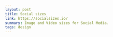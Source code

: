 ```yaml
---
layout: post
title: Social sizes
link: https://socialsizes.io/
summary: Image and Video sizes for Social Media.
tags: design
---
```

